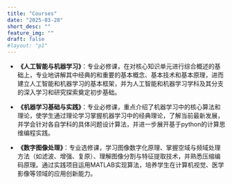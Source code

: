 ```yaml
---
title: "Courses"
date: "2025-03-28"
short_desc: ""
feature_img: ""
draft: false
#layout: "p1"
---
```



- **《人工智能与机器学习》**：专业必修课，在对核心知识单元进行综合概述的基础上，专业地讲解其中经典的和重要的基本概念、基本技术和基本原理，进而建立人工智能和机器学习的基本框架，并为人工智能和机器学习学科及其分支的深入学习和研究探索奠定初步基础。
  
- **《机器学习基础与实践》**：专业必修课，重点介绍了机器学习中的核心算法和理论，使学生通过理论学习掌握机器学习中的经典理论，了解当前最新发展，并学会针对各自学科的具体问题设计算法，并进一步展开基于python的计算思维编程实践。

- **《数字图像处理》**：专业选修课，学习图像数字化原理、掌握空域与频域处理方法（如滤波、增强、复原）、理解图像分割与特征提取技术，并熟悉压缩编码原理。通过实践项目运用MATLAB实现算法，培养学生在计算机视觉、医学影像等领域的应用创新能力。




